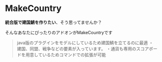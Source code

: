 # MakeCountry

**統合版で建国鯖を作りたい**、そう思ってませんか？  

そんなあなたにぴったりのアドオンがMakeCountryです  

> java版のプラグインをモデルにしているため建国鯖を立てるのに最適
・建国、同盟、戦争などの要素が入っています。
・通貨も専用のスコアボードを用意しているためコマンドでの拡張が可能
